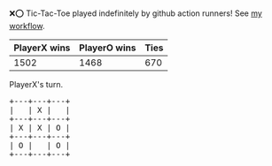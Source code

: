:x::o: Tic-Tac-Toe played indefinitely by github action runners! See [my workflow](.github/workflows/play.yaml).

|PlayerX wins|PlayerO wins|Ties|
|-|-|-|
|1502|1468|670|

PlayerX's turn.

<pre>
+---+---+---+
|   | X |   |
+---+---+---+
| X | X | O |
+---+---+---+
| O |   | O |
+---+---+---+
</pre>
